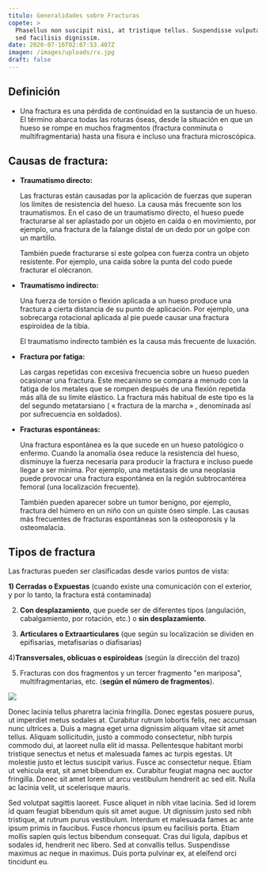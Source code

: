 ```yaml
---
titulo: Generalidades sobre Fracturas
copete: >
  Phasellus non suscipit nisi, at tristique tellus. Suspendisse vulputate sem
  sed facilisis dignissim.
date: 2020-07-16T02:07:53.407Z
imagen: /images/uploads/rx.jpg
draft: false
---
```

## Definición

* Una fractura es una pérdida de continuidad en la sustancia de un hueso. El término abarca todas las roturas óseas, desde la situación en que un hueso se rompe en muchos fragmentos (fractura conminuta o multifragmentaria) hasta una fisura e incluso una fractura microscópica.

## Causas de fractura:

* **Traumatismo directo:** <!--StartFragment-->

  Las fracturas están causadas por la aplicación de fuerzas que superan los límites de resistencia del hueso. La causa más frecuente son los traumatismos. En el caso de un traumatismo directo, el hueso puede fracturarse al ser aplastado por un objeto en caída o en movimiento, por ejemplo, una fractura de la falange distal de un dedo por un golpe con un martillo. 

  También puede fracturarse si este golpea con fuerza contra un objeto resistente. Por ejemplo, una caída sobre la punta del codo puede fracturar el olécranon.
* **Traumatismo indirecto:** 

  Una fuerza de torsión o flexión aplicada a un hueso produce una fractura a cierta distancia de su punto de aplicación. Por ejemplo, una sobrecarga rotacional aplicada al pie puede causar una fractura espiroidea de la tibia.

  El traumatismo indirecto también es la causa más frecuente de luxación.
* **Fractura por fatiga:** 

  Las cargas repetidas con excesiva frecuencia sobre un hueso pueden ocasionar una fractura. Este mecanismo se compara a menudo con la fatiga de los metales que se rompen después de una flexión repetida más allá de su límite elástico. La fractura más habitual de este tipo es la del segundo metatarsiano ( « fractura de la marcha » , denominada así por sufrecuencia en soldados).
* **Fracturas espontáneas:** 

  Una fractura espontánea es la que sucede en un hueso patológico o enfermo. Cuando la anomalía ósea reduce la resistencia del hueso, disminuye la fuerza necesaria para producir la fractura e incluso puede llegar a ser mínima. Por ejemplo, una metástasis de una neoplasia puede provocar una fractura espontánea en la región subtrocantérea femoral (una localización frecuente). 

  También pueden aparecer sobre un tumor benigno, por ejemplo, fractura del húmero en un niño con un quiste óseo simple. Las causas más frecuentes de fracturas espontáneas son la osteoporosis y la osteomalacia.

<!--EndFragment-->

## Tipos de fractura

<!--StartFragment-->

Las fracturas pueden ser clasificadas desde varios puntos de vista:

**1) Cerradas o Expuestas** (cuando existe una comunicación con el exterior, y por lo tanto, la fractura está contaminada)

2) **Con desplazamiento**, que puede ser de diferentes tipos (angulación, cabalgamiento, por rotación, etc.) o **sin desplazamiento**.

3) **Articulares o Extraarticulares** (que según su localización se dividen en epifisarias, metafisarias o diafisarias)

4)**Transversales, oblicuas o espiroideas** (según la dirección del trazo)

5) Fracturas con dos fragmentos y un tercer fragmento "en mariposa", multifragmentarias, etc. (**según el** **número de fragmentos**).

<!--EndFragment-->



![](/images/uploads/cortex01-1200x600.jpg)

Donec lacinia tellus pharetra lacinia fringilla. Donec egestas posuere purus, ut imperdiet metus sodales at. Curabitur rutrum lobortis felis, nec accumsan nunc ultrices a. Duis a magna eget urna dignissim aliquam vitae sit amet tellus. Aliquam sollicitudin, justo a commodo consectetur, nibh turpis commodo dui, at laoreet nulla elit id massa. Pellentesque habitant morbi tristique senectus et netus et malesuada fames ac turpis egestas. Ut molestie justo et lectus suscipit varius. Fusce ac consectetur neque. Etiam ut vehicula erat, sit amet bibendum ex. Curabitur feugiat magna nec auctor fringilla. Donec sit amet lorem ut arcu vestibulum hendrerit ac sed elit. Nulla ac lacinia velit, ut scelerisque mauris.

Sed volutpat sagittis laoreet. Fusce aliquet in nibh vitae lacinia. Sed id lorem id quam feugiat bibendum quis sit amet augue. Ut dignissim justo sed nibh tristique, at rutrum purus vestibulum. Interdum et malesuada fames ac ante ipsum primis in faucibus. Fusce rhoncus ipsum eu facilisis porta. Etiam mollis sapien quis lectus bibendum consequat. Cras dui ligula, dapibus et sodales id, hendrerit nec libero. Sed at convallis tellus. Suspendisse maximus ac neque in maximus. Duis porta pulvinar ex, at eleifend orci tincidunt eu.